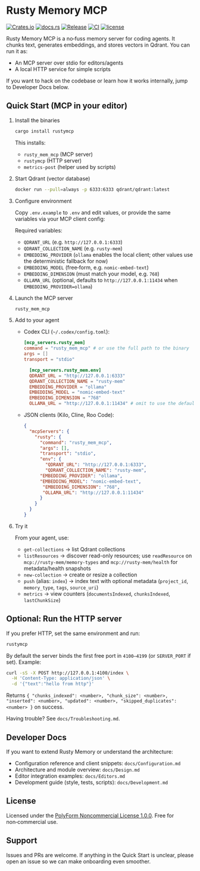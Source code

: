 # Rusty Memory MCP

[![Crates.io](https://img.shields.io/crates/v/rustymcp.svg?style=flat-square)](https://crates.io/crates/rustymcp)
[![docs.rs](https://docs.rs/rustymcp/badge.svg)](https://docs.rs/rustymcp/0.2.0)
[![Release](https://img.shields.io/badge/release-v0.2.0-blue?style=flat-square)](https://github.com/CaliLuke/rusty-mcp/releases/tag/v0.2.0)
[![CI](https://github.com/CaliLuke/rusty-mcp/actions/workflows/ci.yml/badge.svg)](https://github.com/CaliLuke/rusty-mcp/actions/workflows/ci.yml)
[![license](https://img.shields.io/badge/license-PolyForm%20Noncommercial-blue?style=flat-square)](LICENSE)

Rusty Memory MCP is a no‑fuss memory server for coding agents. It chunks text, generates embeddings, and stores vectors in Qdrant. You can run it as:

- An MCP server over stdio for editors/agents
- A local HTTP service for simple scripts

If you want to hack on the codebase or learn how it works internally, jump to Developer Docs below.

## Quick Start (MCP in your editor)

1. Install the binaries

   ```bash
   cargo install rustymcp
   ```

   This installs:
   - `rusty_mem_mcp` (MCP server)
   - `rustymcp` (HTTP server)
   - `metrics-post` (helper used by scripts)

2. Start Qdrant (vector database)

   ```bash
   docker run --pull=always -p 6333:6333 qdrant/qdrant:latest
   ```

3. Configure environment

   Copy `.env.example` to `.env` and edit values, or provide the same variables via your MCP client config:

   Required variables:
   - `QDRANT_URL` (e.g. `http://127.0.0.1:6333`)
   - `QDRANT_COLLECTION_NAME` (e.g. `rusty-mem`)
   - `EMBEDDING_PROVIDER` (`ollama` enables the local client; other values use the deterministic fallback for now)
   - `EMBEDDING_MODEL` (free‑form, e.g. `nomic-embed-text`)
   - `EMBEDDING_DIMENSION` (must match your model, e.g. `768`)
   - `OLLAMA_URL` (optional, defaults to `http://127.0.0.1:11434` when `EMBEDDING_PROVIDER=ollama`)

4. Launch the MCP server

   ```bash
   rusty_mem_mcp
   ```

5. Add to your agent

   - Codex CLI (`~/.codex/config.toml`):

     ```toml
     [mcp_servers.rusty_mem]
     command = "rusty_mem_mcp" # or use the full path to the binary
     args = []
     transport = "stdio"

       [mcp_servers.rusty_mem.env]
       QDRANT_URL = "http://127.0.0.1:6333"
       QDRANT_COLLECTION_NAME = "rusty-mem"
       EMBEDDING_PROVIDER = "ollama"
       EMBEDDING_MODEL = "nomic-embed-text"
       EMBEDDING_DIMENSION = "768"
       OLLAMA_URL = "http://127.0.0.1:11434" # omit to use the default
     ```

   - JSON clients (Kilo, Cline, Roo Code):

     ```json
     {
       "mcpServers": {
         "rusty": {
           "command": "rusty_mem_mcp",
           "args": [],
           "transport": "stdio",
           "env": {
             "QDRANT_URL": "http://127.0.0.1:6333",
             "QDRANT_COLLECTION_NAME": "rusty-mem",
           "EMBEDDING_PROVIDER": "ollama",
           "EMBEDDING_MODEL": "nomic-embed-text",
            "EMBEDDING_DIMENSION": "768",
            "OLLAMA_URL": "http://127.0.0.1:11434"
           }
         }
       }
     }
     ```

6. Try it

   From your agent, use:
   - `get-collections` → list Qdrant collections
   - `listResources` → discover read-only resources; use `readResource` on `mcp://rusty-mem/memory-types` and `mcp://rusty-mem/health` for metadata/health snapshots
   - `new-collection` → create or resize a collection
   - `push` (alias: `index`) → index text with optional metadata (`project_id`, `memory_type`, `tags`, `source_uri`)
   - `metrics` → view counters (`documentsIndexed`, `chunksIndexed`, `lastChunkSize`)

## Optional: Run the HTTP server

If you prefer HTTP, set the same environment and run:

```bash
rustymcp
```

By default the server binds the first free port in `4100–4199` (or `SERVER_PORT` if set). Example:

```bash
curl -sS -X POST http://127.0.0.1:4100/index \
  -H 'Content-Type: application/json' \
  -d '{"text":"hello from http"}'
```

Returns `{ "chunks_indexed": <number>, "chunk_size": <number>, "inserted": <number>, "updated": <number>, "skipped_duplicates": <number> }` on success.

Having trouble? See `docs/Troubleshooting.md`.

## Developer Docs

If you want to extend Rusty Memory or understand the architecture:

- Configuration reference and client snippets: `docs/Configuration.md`
- Architecture and module overview: `docs/Design.md`
- Editor integration examples: `docs/Editors.md`
- Development guide (style, tests, scripts): `docs/Development.md`

## License

Licensed under the [PolyForm Noncommercial License 1.0.0](LICENSE). Free for non‑commercial use.

## Support

Issues and PRs are welcome. If anything in the Quick Start is unclear, please open an issue so we can make onboarding even smoother.
